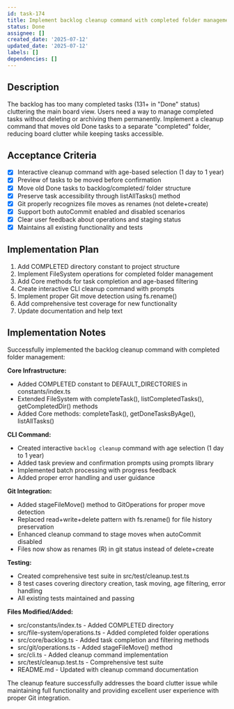 ```yaml
---
id: task-174
title: Implement backlog cleanup command with completed folder management
status: Done
assignee: []
created_date: '2025-07-12'
updated_date: '2025-07-12'
labels: []
dependencies: []
---
```


## Description

The backlog has too many completed tasks (131+ in "Done" status) cluttering the main board view. Users need a way to manage completed tasks without deleting or archiving them permanently. Implement a cleanup command that moves old Done tasks to a separate "completed" folder, reducing board clutter while keeping tasks accessible.

## Acceptance Criteria

- [x] Interactive cleanup command with age-based selection (1 day to 1 year)
- [x] Preview of tasks to be moved before confirmation
- [x] Move old Done tasks to backlog/completed/ folder structure
- [x] Preserve task accessibility through listAllTasks() method
- [x] Git properly recognizes file moves as renames (not delete+create)
- [x] Support both autoCommit enabled and disabled scenarios
- [x] Clear user feedback about operations and staging status
- [x] Maintains all existing functionality and tests

## Implementation Plan

1. Add COMPLETED directory constant to project structure
2. Implement FileSystem operations for completed folder management
3. Add Core methods for task completion and age-based filtering
4. Create interactive CLI cleanup command with prompts
5. Implement proper Git move detection using fs.rename()
6. Add comprehensive test coverage for new functionality
7. Update documentation and help text

## Implementation Notes

Successfully implemented the backlog cleanup command with completed folder management:

**Core Infrastructure:**
- Added COMPLETED constant to DEFAULT_DIRECTORIES in constants/index.ts
- Extended FileSystem with completeTask(), listCompletedTasks(), getCompletedDir() methods
- Added Core methods: completeTask(), getDoneTasksByAge(), listAllTasks()

**CLI Command:**
- Created interactive `backlog cleanup` command with age selection (1 day to 1 year)
- Added task preview and confirmation prompts using prompts library
- Implemented batch processing with progress feedback
- Added proper error handling and user guidance

**Git Integration:**
- Added stageFileMove() method to GitOperations for proper move detection
- Replaced read+write+delete pattern with fs.rename() for file history preservation
- Enhanced cleanup command to stage moves when autoCommit disabled
- Files now show as renames (R) in git status instead of delete+create

**Testing:**
- Created comprehensive test suite in src/test/cleanup.test.ts
- 8 test cases covering directory creation, task moving, age filtering, error handling
- All existing tests maintained and passing

**Files Modified/Added:**
- src/constants/index.ts - Added COMPLETED directory
- src/file-system/operations.ts - Added completed folder operations
- src/core/backlog.ts - Added task completion and filtering methods
- src/git/operations.ts - Added stageFileMove() method
- src/cli.ts - Added cleanup command implementation
- src/test/cleanup.test.ts - Comprehensive test suite
- README.md - Updated with cleanup command documentation

The cleanup feature successfully addresses the board clutter issue while maintaining full functionality and providing excellent user experience with proper Git integration.
